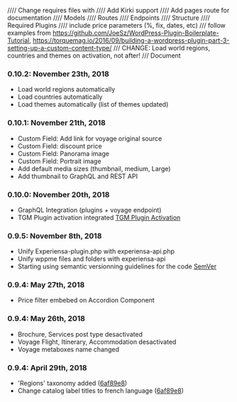 //// Change requires files with
//// Add Kirki support
//// Add pages route for documentation
//// Models
//// Routes
//// Endpoints
//// Structure
//// Required Plugins
//// include price parameters (%, fix, dates, etc)
/// follow examples from https://github.com/JoeSz/WordPress-Plugin-Boilerplate-Tutorial, https://torquemag.io/2016/09/building-a-wordpress-plugin-part-3-setting-up-a-custom-content-type/
/// CHANGE: Load world regions, countries and themes on activation, not after!
/// Document

### 0.10.2: November 23th, 2018
* Load world regions automatically
* Load countries automatically
* Load themes automatically (list of themes updated)

### 0.10.1: November 21th, 2018
* Custom Field: Add link for voyage original source
* Custom Field: discount price
* Custom Field: Panorama image
* Custom Field: Portrait image
* Add default media sizes (thumbnail, medium, Large)
* Add thumbnail to GraphQL and REST API

### 0.10.0: November 20th, 2018
* GraphQL Integration (plugins + voyage endpoint)
* TGM Plugin activation integrated [TGM Plugin Activation](http://tgmpluginactivation.com/)

### 0.9.5: November 8th, 2018
* Unify Experiensa-plugin.php with experiensa-api.php
* Unify wppme files and folders with experiensa-api
* Starting using semantic versionning guidelines for the code [SemVer](https://semver.org)

### 0.9.4: May 27th, 2018
* Price filter embebed on Accordion Component

### 0.9.4: May 26th, 2018
* Brochure, Services post type desactivated
* Voyage Flight, Itinerary, Accommodation desactivated
* Voyage metaboxes name changed

### 0.9.4: April 29th, 2018
* 'Regions' taxonomy added ([6af89e8](https://github.com/Experiensa/wp-experiensa/commit/6af89e8717e87f3fb1829c3fe9b0a52e9515a69a))
* Change catalog label titles to french language ([6af89e8](https://github.com/Experiensa/wp-experiensa/commit/6af89e8717e87f3fb1829c3fe9b0a52e9515a69a))
